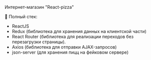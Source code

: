 Интернет-магазин "React-pizza"

📝 Полный стек:
- ReactJS
- Redux (библиотека для хранения данных на клиентской части)
- React Router (библиотека для реализации переходов без перезагрузки страницы).
- Axios (библиотека для отправки AJAX-запросов)
- json-server (для хранения пицц на фейковом сервере)
